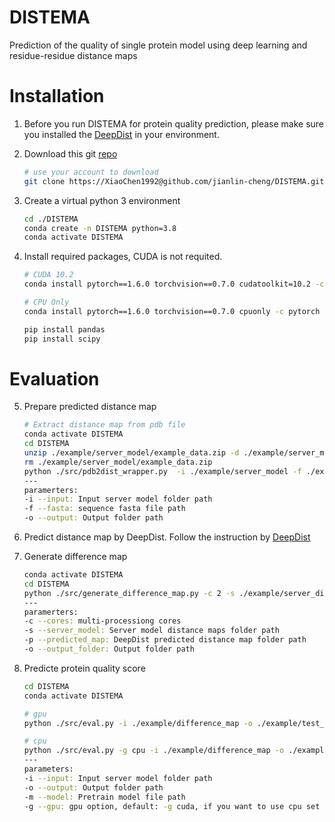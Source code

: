 # DISTEMA
Prediction of the quality of single protein model using deep learning and residue-residue distance maps



# Installation
1. Before you run DISTEMA for protein quality prediction, please make sure you installed the [DeepDist](https://github.com/jianlin-cheng/DeepDist) in your environment.

2. Download this git [repo](https://github.com/jianlin-cheng/DISTEMA.git)
   ```bash
   # use your account to download
   git clone https://XiaoChen1992@github.com/jianlin-cheng/DISTEMA.git 
   ```

3. Create a virtual python 3 environment 

   ```bash
   cd ./DISTEMA
   conda create -n DISTEMA python=3.8
   conda activate DISTEMA
   ```

4. Install required packages, CUDA is not requited.

   ```bash   
   # CUDA 10.2
   conda install pytorch==1.6.0 torchvision==0.7.0 cudatoolkit=10.2 -c pytorch
   
   # CPU Only
   conda install pytorch==1.6.0 torchvision==0.7.0 cpuonly -c pytorch
   
   pip install pandas
   pip install scipy
   ```

# Evaluation
5. Prepare predicted distance map
   ```bash
   # Extract distance map from pdb file
   conda activate DISTEMA
   cd DISTEMA
   unzip ./example/server_model/example_data.zip -d ./example/server_model
   rm ./example/server_model/example_data.zip
   python ./src/pdb2dist_wrapper.py  -i ./example/server_model -f ./example/sequence/T0949.fasta -o ./example/server_distmap
   ---
   paramerters: 
   -i --input: Input server model folder path
   -f --fasta: sequence fasta file path
   -o --output: Output folder path
   ```
6. Predict distance map by DeepDist.
Follow the instruction by  [DeepDist](https://github.com/jianlin-cheng/DeepDist)

7. Generate difference map
   ```bash
   conda activate DISTEMA
   cd DISTEMA
   python ./src/generate_difference_map.py -c 2 -s ./example/server_distmap -p ./example/pred_distmap/T0949.txt -o ./example/difference_map
   ---
   paramerters:
   -c --cores: multi-processiong cores
   -s --server_model: Server model distance maps folder path
   -p --predicted_map: DeepDist predicted distance map folder path
   -o --output_folder: Output folder path
   ```

8. Predicte protein quality score
   ```bash
   cd DISTEMA
   conda activate DISTEMA
   
   # gpu
   python ./src/eval.py -i ./example/difference_map -o ./example/test_output -m ./pretrain-model/pretrain.pth

   # cpu
   python ./src/eval.py -g cpu -i ./example/difference_map -o ./example/test_output -m ./pretrain-model/pretrain.pth
   ---
   parameters:
   -i --input: Input server model folder path
   -o --output: Output folder path
   -m --model: Pretrain model file path
   -g --gpu: gpu option, default: -g cuda, if you want to use cpu set -g: cpu
   ```